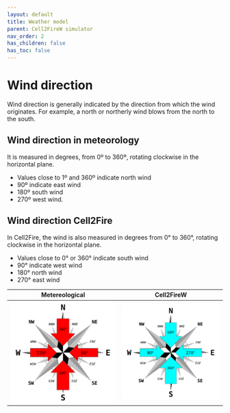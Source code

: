 ```yaml
---
layout: default
title: Weather model
parent: Cell2FireW simulator
nav_order: 2
has_children: false
has_toc: false
---
```


# Wind direction 

Wind direction is generally indicated by the direction from which the wind originates. For example, a north or northerly wind blows from the north to the south.

## Wind direction in meteorology

It is measured in degrees, from 0º to 360º, rotating clockwise in the horizontal plane. 

* Values close to 1º and 360º indicate north wind
* 90º indicate east wind
* 180º south wind
* 270º west wind.

## Wind direction Cell2Fire

In Cell2Fire, the wind is also measured in degrees from 0° to 360°, rotating clockwise in the horizontal plane.

* Values close to 0° or 360° indicate south wind
* 90° indicate west wind
* 180° north wind
* 270° east wind 


| Metereological | Cell2FireW | 
| --- | --- |
| ![meteo](img/meteo_angulos.png)| ![angulos](img/Cell2Fire_angulos.png)  |


